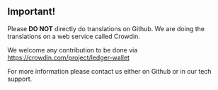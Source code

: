 ## Important!

Please **DO NOT** directly do translations on Github. We are doing the translations on a web service called Crowdin.

We welcome any contribution to be done via https://crowdin.com/project/ledger-wallet

For more information please contact us either on Github or in our tech support.
